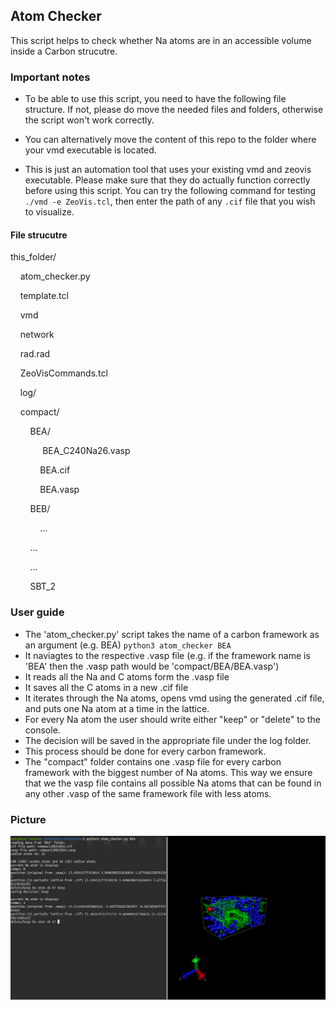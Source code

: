 ## Atom Checker
This script helps to check whether Na atoms are in an accessible volume inside a Carbon strucutre.

### Important notes
+ To be able to use this script, you need to have the following file structure.
If not, please do move the needed files and folders, otherwise the script won't work correctly.

+ You can alternatively move the content of this repo to the folder where your vmd executable is located. 

+ This is just an automation tool that uses your existing vmd and zeovis executable. Please make sure that they do actually function correctly before using this script.
You can try the following command for testing ```./vmd -e ZeoVis.tcl```, then enter the path of any ```.cif``` file that you wish to visualize.

#### File strucutre
this_folder/

&nbsp;&nbsp;&nbsp;&nbsp;atom_checker.py

&nbsp;&nbsp;&nbsp;&nbsp;template.tcl

&nbsp;&nbsp;&nbsp;&nbsp;vmd

&nbsp;&nbsp;&nbsp;&nbsp;network

&nbsp;&nbsp;&nbsp;&nbsp;rad.rad

&nbsp;&nbsp;&nbsp;&nbsp;ZeoVisCommands.tcl

&nbsp;&nbsp;&nbsp;&nbsp;log/

&nbsp;&nbsp;&nbsp;&nbsp;compact/

&nbsp;&nbsp;&nbsp;&nbsp;&nbsp;&nbsp;&nbsp;&nbsp;BEA/

&nbsp;&nbsp;&nbsp;&nbsp;&nbsp;&nbsp;&nbsp;&nbsp;&nbsp;&nbsp;&nbsp;&nbsp;
BEA_C240Na26.vasp

&nbsp;&nbsp;&nbsp;&nbsp;&nbsp;&nbsp;&nbsp;&nbsp;&nbsp;&nbsp;&nbsp;&nbsp;BEA.cif

&nbsp;&nbsp;&nbsp;&nbsp;&nbsp;&nbsp;&nbsp;&nbsp;&nbsp;&nbsp;&nbsp;&nbsp;BEA.vasp

&nbsp;&nbsp;&nbsp;&nbsp;&nbsp;&nbsp;&nbsp;&nbsp;BEB/

&nbsp;&nbsp;&nbsp;&nbsp;&nbsp;&nbsp;&nbsp;&nbsp;&nbsp;&nbsp;&nbsp;&nbsp;...

&nbsp;&nbsp;&nbsp;&nbsp;&nbsp;&nbsp;&nbsp;&nbsp;...

&nbsp;&nbsp;&nbsp;&nbsp;&nbsp;&nbsp;&nbsp;&nbsp;...

&nbsp;&nbsp;&nbsp;&nbsp;&nbsp;&nbsp;&nbsp;&nbsp;SBT_2

### User guide
* The 'atom_checker.py' script takes the name of a carbon framework as an argument (e.g. BEA) ```python3 atom_checker BEA```
* It naviagtes to the respective .vasp file (e.g. if the framework name is 'BEA' then the .vasp path would be 'compact/BEA/BEA.vasp')
* It reads all the Na and C atoms form the .vasp file
* It saves all the C atoms in a new .cif file
* It iterates through the Na atoms, opens vmd using the generated .cif file, and puts one Na atom at a time in the lattice.
* For every Na atom the user should write either "keep" or "delete" to the console.
* The decision will be saved in the appropriate file under the log folder.
* This process should be done for every carbon framework.
* The "compact" folder contains one .vasp file for every carbon framework with the biggest number of Na atoms. This way we ensure that we the vasp file contains all possible Na atoms that can be found in any other .vasp of the same framework file with less atoms.

### Picture

![Demo](atom_checker_pic.png)